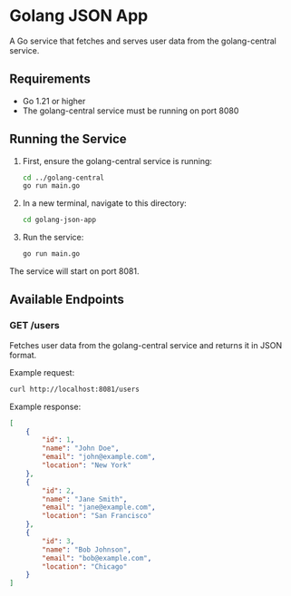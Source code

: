 # Golang JSON App

A Go service that fetches and serves user data from the golang-central service.

## Requirements

- Go 1.21 or higher
- The golang-central service must be running on port 8080

## Running the Service

1. First, ensure the golang-central service is running:
   ```bash
   cd ../golang-central
   go run main.go
   ```

2. In a new terminal, navigate to this directory:
   ```bash
   cd golang-json-app
   ```

3. Run the service:
   ```bash
   go run main.go
   ```

The service will start on port 8081.

## Available Endpoints

### GET /users

Fetches user data from the golang-central service and returns it in JSON format.

Example request:
```bash
curl http://localhost:8081/users
```

Example response:
```json
[
    {
        "id": 1,
        "name": "John Doe",
        "email": "john@example.com",
        "location": "New York"
    },
    {
        "id": 2,
        "name": "Jane Smith",
        "email": "jane@example.com",
        "location": "San Francisco"
    },
    {
        "id": 3,
        "name": "Bob Johnson",
        "email": "bob@example.com",
        "location": "Chicago"
    }
]
``` 